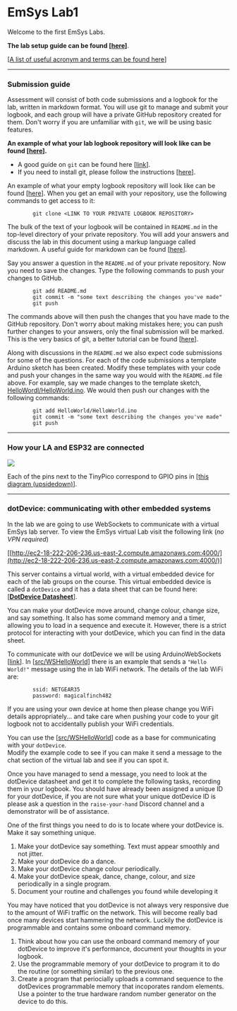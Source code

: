# EmSys Lab1
Welcome to the first EmSys Labs.

__The lab setup guide can be found [[here](https://github.com/STFleming/EmSys_labSetup)]__.

[[A list of useful acronym and terms can be found here](https://github.com/STFleming/EmSys_Lab1/tree/main/acronyms)]

----------------------------
### Submission guide
Assessment will consist of both code submissions and a logbook for the lab, written in markdown format. You will use git to manage and submit your logbook, and each group will have a private GitHub repository created for them. Don't worry if you are unfamiliar with ```git```, we will be using basic features. 

__An example of what your lab logbook repository will look like can be found [[here](https://github.com/STFleming/EmSys_Example_Lab1_logbook)].__ 

* A good guide on ```git``` can be found here [[link](https://www.freecodecamp.org/news/learn-the-basics-of-git-in-under-10-minutes-da548267cc91/)].
* If you need to install git, please follow the instructions [[here](https://git-scm.com/book/en/v2/Getting-Started-Installing-Git)].

An example of what your empty logbook repository will look like can be found [[here](https://github.com/STFleming/EmSys_Example_Lab1_logbook)]. When you get an email with your repository, use the following commands to get access to it:

```
        git clone <LINK TO YOUR PRIVATE LOGBOOK REPOSITORY>
```

The bulk of the text of your logbook will be contained in ```README.md``` in the top-level directory of your private repository. You will add your answers and discuss the lab in this document using a markup language called markdown. A useful guide for markdown can be found [[here](https://guides.github.com/features/mastering-markdown/)]. 

Say you answer a question in the ``README.md`` of your private repository. Now you need to save the changes. Type the following commands to push your changes to GitHub.

```
        git add README.md
        git commit -m "some text describing the changes you've made"
        git push
```
The commands above will then push the changes that you have made to the GitHub repository. Don't worry about making mistakes here; you can push further changes to your answers, only the final submission will be marked. This is the very basics of git, a better tutorial can be found [[here](https://www.freecodecamp.org/news/learn-the-basics-of-git-in-under-10-minutes-da548267cc91/)].

Along with discussions in the ``README.md`` we also expect code submissions for some of the questions. For each of the code submissions a template Arduino sketch has been created. Modify these templates with your code and push your changes in the same way you would with the ``README.md`` file above. For example, say we made changes to the template sketch, [HelloWordl/HelloWorld.ino](HelloWordl/HelloWorld.ino). We would then push our changes with the following commands:

```
        git add HelloWorld/HelloWorld.ino 
        git commit -m "some text describing the changes you've made"
        git push
```

----------------------------------

### How your LA and ESP32 are connected
![](imgs/wiring_diagram.svg)

Each of the pins next to the TinyPico correspond to GPIO pins in [[this diagram (upsidedown)](https://raw.githubusercontent.com/STFleming/EmSys/main/imgs/tinypico-specs-v2.jpg)].

----------------------
### dotDevice: communicating with other embedded systems

In the lab we are going to use WebSockets to communicate with a virtual EmSys lab server. 
To view the EmSys virtual Lab visit the following link (_no VPN required_)

[[http://ec2-18-222-206-236.us-east-2.compute.amazonaws.com:4000/](http://ec2-18-222-206-236.us-east-2.compute.amazonaws.com:4000/)]

This server contains a virtual world, with a virtual embedded device for each of the lab groups on the course. This virtual embedded device is called a ``dotDevice`` and it has a data sheet that can be found here: [[__DotDevice Datasheet__](https://github.com/STFleming/EmSys_dotDevice)].

You can make your dotDevice move around, change colour, change size, and say something. It also has some command memory and a timer, allowing you to load in a sequence and execute it. However, there is a strict protocol for interacting with your dotDevice, which you can find in the data sheet.

To communicate with our dotDevice we will be using ArduinoWebSockets [[link](https://github.com/gilmaimon/ArduinoWebsockets)]. In [[src/WSHelloWorld](src/WSHelloWorld)] there is an example that sends a ``"Hello World!"`` message using the in lab WiFi network. The details of the lab WiFi are:

```
        ssid: NETGEAR35
        password: magicalfinch482
```

If you are using your own device at home then please change you WiFi details appropriately... and take care when pushing your code to your git logbook not to accidentally publish your WiFi credentials.

You can use the [[src/WSHelloWorld](src/WSHelloWorld)] code as a base for communicating with your ``dotDevice``.  
Modify the example code to see if you can make it send a message to the chat section of the virtual lab and see if you can spot it. 

Once you have managed to send a message, you need to look at the dotDevice datasheet and get it to complete the following tasks, recording them in your logbook. You should have already been assigned a unique ID for your dotDevice, if you are not sure what your unique dotDevice ID is please ask a question in the ``raise-your-hand`` Discord channel and a demonstrator will be of assistance. 

One of the first things you need to do is to locate where your dotDevice is. Make it say something unique.

1. Make your dotDevice say something. Text must appear smoothly and not jitter.
2. Make your dotDevice do a dance.
3. Make your dotDevice change colour periodically. 
4. Make your dotDevice speak, dance, change, colour, and size periodically in a single program.
5. Document your routine and challenges you found while developing it

You may have noticed that you dotDevice is not always very responsive due to the amount of WiFi traffic on the network. This will become really bad once many devices start hammering the network. Luckily the dotDevice is programmable and contains some onboard command memory.

1. Think about how you can use the onboard command memory of your dotDevice to improve it's performance, document your thoughts in your logbook.
2. Use the programmable memory of your dotDevice to program it to do the routine (or something similar) to the previous one. 
3. Create a program that periocially uploads a command sequence to the dotDevices programmable memory that incoporates random elements. Use a pointer to the true hardware random number generator on the device to do this.

